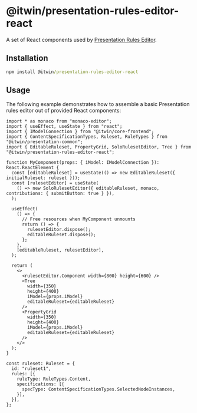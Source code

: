 # @itwin/presentation-rules-editor-react

A set of React components used by [Presentation Rules Editor](https://presentationruleseditor.bentley.com).

## Installation

```cmd
npm install @itwin/presentation-rules-editor-react
```

## Usage

The following example demonstrates how to assemble a basic Presentation rules editor out of provided React components:

```tsx
import * as monaco from "monaco-editor";
import { useEffect, useState } from "react";
import { IModelConnection } from "@itwin/core-frontend";
import { ContentSpecificationTypes, Ruleset, RuleTypes } from "@itwin/presentation-common";
import { EditableRuleset, PropertyGrid, SoloRulesetEditor, Tree } from "@itwin/presentation-rules-editor-react";

function MyComponent(props: { iModel: IModelConnection }): React.ReactElement {
  const [editableRuleset] = useState(() => new EditableRuleset({ initialRuleset: ruleset }));
  const [rulesetEditor] = useState(
    () => new SoloRulesetEditor({ editableRuleset, monaco, contributions: { submitButton: true } }),
  );

  useEffect(
    () => {
      // Free resources when MyComponent unmounts
      return () => {
        rulesetEditor.dispose();
        editableRuleset.dispose();
      };
    },
    [editableRuleset, rulesetEditor],
  );

  return (
    <>
      <rulesetEditor.Component width={800} height={600} />
      <Tree
        width={350}
        height={400}
        iModel={props.iModel}
        editableRuleset={editableRuleset}
      />
      <PropertyGrid
        width={350}
        height={400}
        iModel={props.iModel}
        editableRuleset={editableRuleset}
      />
    </>
  );
}

const ruleset: Ruleset = {
  id: "ruleset1",
  rules: [{
    ruleType: RuleTypes.Content,
    specifications: [{
      specType: ContentSpecificationTypes.SelectedNodeInstances,
    }],
  }],
};
```
